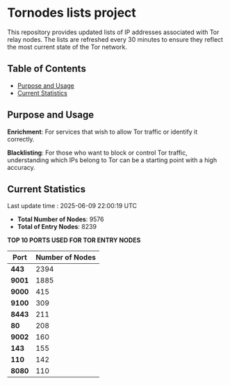 # Tornodes lists project

This repository provides updated lists of IP addresses associated with Tor relay nodes. The lists are refreshed every 30 minutes to ensure they reflect the most current state of the Tor network.

## Table of Contents

- [Purpose and Usage](#purpose-and-usage)
- [Current Statistics](#current-statistics)


## Purpose and Usage

**Enrichment**: For services that wish to allow Tor traffic or identify it correctly.

**Blacklisting**: For those who want to block or control Tor traffic, understanding which IPs belong to Tor can be a starting point with a high accuracy.

## Current Statistics

Last update time : 2025-06-09 22:00:19 UTC

- **Total Number of Nodes**: 9576
- **Total of Entry Nodes**: 8239

**TOP 10 PORTS USED FOR TOR ENTRY NODES**

| **Port** | **Number of Nodes** |
|------|-----------------|
| **443**   | 2394  |
| **9001**   | 1885  |
| **9000**   | 415  |
| **9100**   | 309  |
| **8443**   | 211  |
| **80**   | 208  |
| **9002**   | 160  |
| **143**   | 155  |
| **110**   | 142  |
| **8080**   | 110  |

